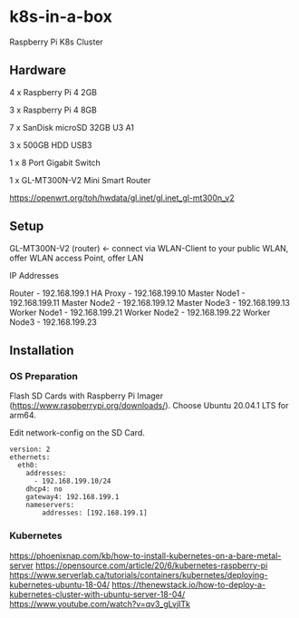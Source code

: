 # k8s-in-a-box
Raspberry Pi K8s Cluster

## Hardware

4 x Raspberry Pi 4 2GB

3 x Raspberry Pi 4 8GB

7 x SanDisk microSD 32GB U3 A1

3 x 500GB HDD USB3

1 x 8 Port Gigabit Switch

1 x GL-MT300N-V2 Mini Smart Router

https://openwrt.org/toh/hwdata/gl.inet/gl.inet_gl-mt300n_v2

## Setup

GL-MT300N-V2 (router) <- connect via WLAN-Client to your public WLAN, offer WLAN access Point, offer LAN

IP Addresses

Router - 192.168.199.1
HA Proxy - 192.168.199.10
Master Node1 - 192.168.199.11
Master Node2 - 192.168.199.12
Master Node3 - 192.168.199.13
Worker Node1 - 192.168.199.21
Worker Node2 - 192.168.199.22
Worker Node3 - 192.168.199.23



## Installation

### OS Preparation

Flash SD Cards with Raspberry Pi Imager (https://www.raspberrypi.org/downloads/). Choose Ubuntu 20.04.1 LTS for arm64.

Edit network-config on the SD Card.

```
version: 2
ethernets:
  eth0:
    addresses:
      - 192.168.199.10/24
    dhcp4: no
    gateway4: 192.168.199.1
    nameservers:
        addresses: [192.168.199.1]
```

### Kubernetes

https://phoenixnap.com/kb/how-to-install-kubernetes-on-a-bare-metal-server
https://opensource.com/article/20/6/kubernetes-raspberry-pi
https://www.serverlab.ca/tutorials/containers/kubernetes/deploying-kubernetes-ubuntu-18-04/
https://thenewstack.io/how-to-deploy-a-kubernetes-cluster-with-ubuntu-server-18-04/
https://www.youtube.com/watch?v=qv3_gLvjITk

